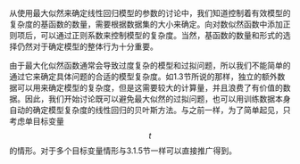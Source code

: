 从使用最大似然来确定线性回归模型的参数的讨论中，我们知道控制着有效模型的复杂度的基函数的数量，需要根据数据集的大小来确定。向对数似然函数中添加正则项后，可以通过正则系数来控制模型的复杂度。当然，基函数的数量和形式的选择仍然对于确定模型的整体行为十分重要。    

由于最大化似然函数通常会导致过度复杂的模型和过拟问题，所以我们不能简单的通过它来确定具体问题的合适的模型复杂度。如1.3节所说的那样，独立的额外数据可以用来确定模型的复杂度，但是这需要较大的计算量，并且浪费了有价值的数据。因此，我们开始讨论既可以避免最大似然的过拟问题，也可以用训练数据本身自动的确定模型复杂度的线性回归的贝叶斯方法。与之前一样，为了简单起见，只考虑单目标变量$$ t $$的情形。对于多个目标变量情形与3.1.5节一样可以直接推广得到。



